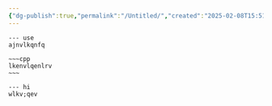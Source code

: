 ```yaml
---
{"dg-publish":true,"permalink":"/Untitled/","created":"2025-02-08T15:51:12.499+05:30"}
---
```


```tabs
--- use
ajnvlkqnfq

~~~cpp
lkenvlqenlrv
~~~

--- hi
wlkv;qev
```